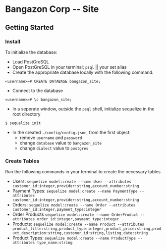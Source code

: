 # Bangazon Corp -- Site

## Getting Started
### Install
To initialize the database: 
+ Load PostGreSQL
+ Open PostGreSQL in your terminal; `psql` || your set alias
+ Create the appropriate database locally with the following command:
```
<username>=# CREATE DATABASE bangazon_site;
```
+ Connect to the database
```
<username>=# \c bangazon_site;
```
+ In a seperate window, outside the `psql` shell, initialize sequelize in the root directory
```
$ sequelize init
```
+ In the created `./config/config.json`, from the first object: 
    + remove `username` and `password` 
    + change `database` value to `bangazon_site`
    + change `dialect` value to `postgres`

### Create Tables
Run the following commands in your terminal to create the necessary tables
+ Users: `sequelize model:create --name User --attributes customer_id:integer,provider:string,account_number:string`
+ Payment Types: `sequelize model:create --name PaymentType --attributes customer_id:integer,provider:string,account_number:string`
+ Orders: `sequelize model:create --name Order --attributes customer_id:integer,payment_type:integer`
+ Order Products `sequelize model:create --name OrderProduct --attributes order_id:integer,payment_type:integer`
+ Products: `sequelize model:create --name Product --attributes product_title:string,product_type:integer,product_price:string,product_description:string,customer_id:string,listing_date:string`
+ Product Types: `sequelize model:create --name ProductType --attributes type_name:string`

